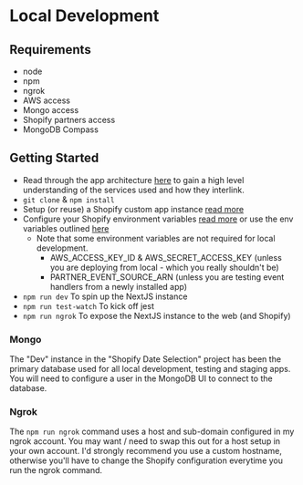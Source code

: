 # Local Development

## Requirements

- node 
- npm
- ngrok
- AWS access
- Mongo access
- Shopify partners access
- MongoDB Compass

## Getting Started

- Read through the app architecture [here](../architecture/readme.md) to gain a high level understanding of the services used and how they interlink.
- `git clone` & `npm install`
- Setup (or reuse) a Shopify custom app instance [read more](../architecture/custom_app.md) 
- Configure your Shopify environment variables [read more](../env/readme.md) or use the env variables outlined [here](demo_app.md)
    - Note that some environment variables are not required for local development.
        - AWS_ACCESS_KEY_ID & AWS_SECRET_ACCESS_KEY (unless you are deploying from local - which you really shouldn't be)
        - PARTNER_EVENT_SOURCE_ARN (unless you are testing event handlers from a newly installed app)
- `npm run dev` To spin up the NextJS instance
- `npm run test-watch` To kick off jest
- `npm run ngrok` To expose the NextJS instance to the web (and Shopify)

### Mongo

The "Dev" instance in the "Shopify Date Selection" project has been the primary database used for all local development, testing and staging apps. You will need to configure a user in the MongoDB UI to connect to the database.

### Ngrok

The `npm run ngrok` command uses a host and sub-domain configured in my ngrok account. You may want / need to swap this out for a host setup in your own account. I'd strongly recommend you use a custom hostname, otherwise you'll have to change the Shopify configuration everytime you run the ngrok command. 
